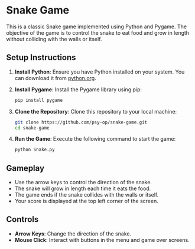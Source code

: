 # Snake Game

This is a classic Snake game implemented using Python and Pygame. The objective of the game is to control the snake to eat food and grow in length without colliding with the walls or itself.

## Setup Instructions

1. **Install Python**: Ensure you have Python installed on your system. You can download it from [python.org](https://www.python.org/).

2. **Install Pygame**: Install the Pygame library using pip:
    ```sh
    pip install pygame
    ```

3. **Clone the Repository**: Clone this repository to your local machine:
    ```sh
    git clone https://github.com/psy-op/snake-game.git
    cd snake-game
    ```

4. **Run the Game**: Execute the following command to start the game:
    ```sh
    python Snake.py
    ```

## Gameplay

- Use the arrow keys to control the direction of the snake.
- The snake will grow in length each time it eats the food.
- The game ends if the snake collides with the walls or itself.
- Your score is displayed at the top left corner of the screen.

## Controls

- **Arrow Keys**: Change the direction of the snake.
- **Mouse Click**: Interact with buttons in the menu and game over screens.
